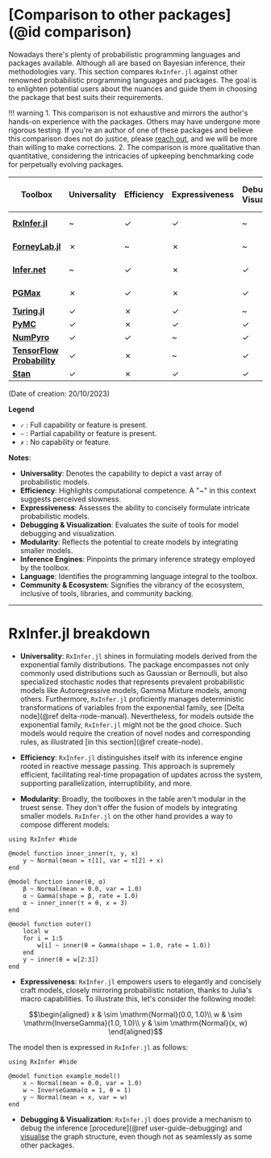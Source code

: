 # [Comparison to other packages](@id comparison)

Nowadays there's plenty of probabilistic programming languages and packages available. Although all are based on Bayesian inference, their methodologies vary. This section compares `RxInfer.jl` against other renowned probabilistic programming languages and packages. The goal is to enlighten potential users about the nuances and guide them in choosing the package that best suits their requirements.

!!! warning
    1. This comparison is not exhaustive and mirrors the author's hands-on experience with the packages. Others may have undergone more rigorous testing. If you're an author of one of these packages and believe this comparison does not do justice, please [reach out](https://github.com/ReactiveBayes), and we will be more than willing to make corrections.
    2. The comparison is more qualitative than quantitative, considering the intricacies of upkeeping benchmarking code for perpetually evolving packages.



| Toolbox                                                              | Universality | Efficiency | Expressiveness | Debugging & Visualization | Modularity | Inference Engine | Language | Community & Ecosystem |
| -------------------------------------------------------------------- | ------------ | ---------- | -------------- | ------------------------- | ---------- | ---------------- | -------- | --------------------- |
| [**RxInfer.jl**](https://rxinfer.ml/)                                | ~            | ✓          | ✓              | ~                         | ✓          | Message-passing  | Julia    | ✗                     |
| [**ForneyLab.jl**](https://github.com/biaslab/ForneyLab.jl)          | ✗            | ~          | ✗              | ~                         | ✗          | Message-passing  | Julia    | ✗                     |
| [**Infer.net**](https://dotnet.github.io/infer/)                     | ~            | ✓          | ✗              | ✓                         | ✗          | Message-passing  | C#       | ✗                     |
| [**PGMax**](https://github.com/google-deepmind/PGMax)                | ✗            | ✓          | ✗              | ✓                         | ✗          | Message-passing  | Python   | ✗                     |
| [**Turing.jl**](https://turing.ml/)                                  | ✓            | ✗          | ✓              | ~                         | ✗          | Sampling         | Julia    | ✓                     |
| [**PyMC**](https://www.pymc.io/welcome.html)                         | ✓            | ✗          | ✓              | ✓                         | ✗          | Sampling         | Python   | ✓                     |
| [**NumPyro**](https://num.pyro.ai/en/stable/)                        | ✓            | ✓          | ~              | ✓                         | ✗          | Sampling         | Python   | ✓                     |
| [**TensorFlow Probability**](https://www.tensorflow.org/probability) | ✓            | ✗          | ~              | ✓                         | ✗          | Sampling         | Python   | ✓                     |
| [**Stan**](https://mc-stan.org/)                                     | ✓            | ✗          | ✓              | ✓                         | ✗          | Sampling         | Stan     | ✓                     |
(Date of creation: 20/10/2023)

**Legend**
- `✓` : Full capability or feature is present.
- `~` : Partial capability or feature is present.
- `✗` : No capability or feature.

**Notes**:
- **Universality**: Denotes the capability to depict a vast array of probabilistic models.
- **Efficiency**: Highlights computational competence. A "~" in this context suggests perceived slowness.
- **Expressiveness**: Assesses the ability to concisely formulate intricate probabilistic models.
- **Debugging & Visualization**: Evaluates the suite of tools for model debugging and visualization.
- **Modularity**: Reflects the potential to create models by integrating smaller models.
- **Inference Engines**: Pinpoints the primary inference strategy employed by the toolbox.
- **Language**: Identifies the programming language integral to the toolbox.
- **Community & Ecosystem**: Signifies the vibrancy of the ecosystem, inclusive of tools, libraries, and community backing.
---

# RxInfer.jl breakdown

- **Universality**: `RxInfer.jl` shines in formulating models derived from the exponential family distributions. The package encompasses not only commonly used distributions such as Gaussian or Bernoulli, but also specialized stochastic nodes that represents prevalent probabilistic models like Autoregressive models, Gamma Mixture models, among others. Furthermore, `RxInfer.jl` proficiently manages deterministic transformations of variables from the exponential family, see [Delta node](@ref delta-node-manual). Nevertheless, for models outside the exponential family, `RxInfer.jl` might not be the good choice. Such models would require the creation of novel nodes and corresponding rules, as illustrated [in this section](@ref create-node).
  
- **Efficiency**: `RxInfer.jl` distinguishes itself with its inference engine rooted in reactive message passing. This approach is supremely efficient, facilitating real-time propagation of updates across the system, supporting parallelization, interruptibility, and more. 

- **Modularity**: Broadly, the toolboxes in the table aren't modular in the truest sense. They don't offer the fusion of models by integrating smaller models. `RxInfer.jl` on the other hand provides a way to compose different models:
  
```@example comparison-hierarchical-models
using RxInfer #hide

@model function inner_inner(τ, y, x)
    y ~ Normal(mean = τ[1], var = τ[2] + x)
end

@model function inner(θ, α)
    β ~ Normal(mean = 0.0, var = 1.0)
    α ~ Gamma(shape = β, rate = 1.0)
    α ~ inner_inner(τ = θ, x = 3)
end

@model function outer()
    local w
    for i = 1:5
        w[i] ~ inner(θ = Gamma(shape = 1.0, rate = 1.0))
    end
    y ~ inner(θ = w[2:3])
end
```

- **Expressiveness**: `RxInfer.jl` empowers users to elegantly and concisely craft models, closely mirroring probabilistic notation, thanks to Julia's macro capabilities. To illustrate this, let's consider the following model:

$$\begin{aligned}
 x & \sim \mathrm{Normal}(0.0, 1.0)\\
 w & \sim \mathrm{InverseGamma}(1.0, 1.0)\\
 y & \sim \mathrm{Normal}(x, w)
\end{aligned}$$

The model then is expressed in `RxInfer.jl` as follows:
```@example comparison-expresiveness
using RxInfer #hide

@model function example_model()
    x ~ Normal(mean = 0.0, var = 1.0)
    w ~ InverseGamma(α = 1, θ = 1)
    y ~ Normal(mean = x, var = w)
end
```

- **Debugging & Visualization**: `RxInfer.jl` does provide a mechanism to debug the inference [procedure](@ref user-guide-debugging) and [visualise](https://reactivebayes.github.io/GraphPPL.jl/stable/) the graph structure, even though not as seamlessly as some other packages.